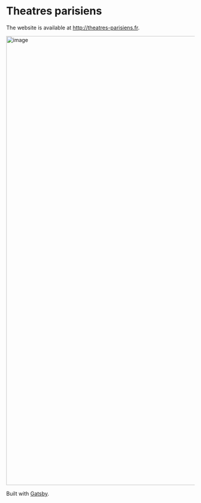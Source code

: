 # Theatres parisiens

The website is available at http://theatres-parisiens.fr.

<img width="1200" alt="image" src="https://user-images.githubusercontent.com/2587348/35876735-78a581a2-0b73-11e8-9a4b-170430c893b8.png">

Built with [Gatsby](https://www.gatsbyjs.org/).
